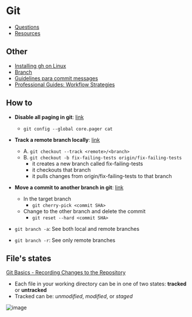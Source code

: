# Git

- [Questions](questions.md)
- [Resources](resources.md)
## Other
- [Installing gh on Linux](https://github.com/cli/cli/blob/trunk/docs/install_linux.md) 
- [Branch](./branch.md)
- [Guidelines para commit messages](./commit-messages-guidelines.md)
- [Professional Guides: Workflow Strategies](https://www.youtube.com/watch?v=aJnFGMclhU8)

## How to
- **Disable all paging in git**: [link](https://git-scm.com/docs/git-config#Documentation/git-config.txt-corepager)
  - `git config --global core.pager cat`

- **Track a remote branch locally**: [link](https://git-scm.com/docs/git-checkout)
  - A. `git checkout --track <remote>/<branch>`
  - B. `git checkout -b fix-failing-tests origin/fix-failing-tests`
    - it creates a new branch called fix-failing-tests
    - it checkouts that branch
    - it pulls changes from origin/fix-failing-tests to that branch

- **Move a commit to another branch in git**: [link](https://dev.to/projectpage/how-to-move-a-commit-to-another-branch-in-git-4lj4) 
  - In the target branch
    - `git cherry-pick <commit SHA>`
  - Change to the other branch and delete the commit
    - `git reset --hard <commit SHA>` 

- `git branch -a`: See both local and remote branches
- `git branch -r`: See only remote branches

## File's states
[Git Basics - Recording Changes to the Repository](https://git-scm.com/book/en/v2/Git-Basics-Recording-Changes-to-the-Repository)
 - Each file in your working directory can be in one of two states: **tracked** or **untracked**
 - Tracked can be: _unmodified_, _modified_, or _staged_ 
 
 ![image](https://user-images.githubusercontent.com/42686542/127414395-ea7d6aab-9a28-40bc-a396-f2173d68096a.png)
